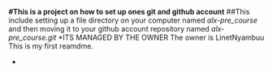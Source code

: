 **#This is a project on how to set up ones git and github account**
##This include setting up a file directory on your computer named *alx-pre_course* and then moving it to your github account repository named *alx-pre_course.git*
*ITS MANAGED BY THE OWNER
The owner is LinetNyambuu
This is my first reamdme.

*

